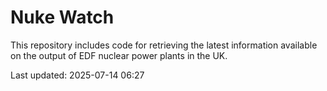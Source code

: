 # Nuke Watch

This repository includes code for retrieving the latest information available on the output of EDF nuclear power plants in the UK.

Last updated: 2025-07-14 06:27